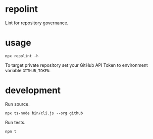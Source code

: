 # repolint

Lint for repository governance.

# usage

```
npx repolint -h
```

To target private repository set your GitHub API Token to environment variable `GITHUB_TOKEN`.

# development

Run source.

```
npx ts-node bin/cli.js --org github
```

Run tests.

```
npm t
```
